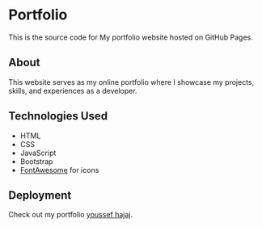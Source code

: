 # Portfolio

This is the source code for My portfolio website hosted on GitHub Pages.

## About

This website serves as my online portfolio where I showcase my projects, skills, and experiences as a developer.

## Technologies Used

- HTML
- CSS
- JavaScript
- Bootstrap
- [FontAwesome](https://fontawesome.com/) for icons


## Deployment

Check out my portfolio <a href="https://youssefhajaj.github.io/" target="_blank">youssef hajaj</a>.


